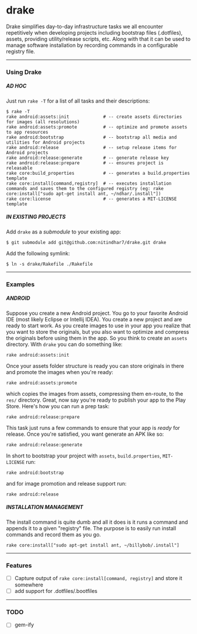 drake
=============================

Drake simplifies day-to-day infrastructure tasks we all encounter repetitively when developing projects including bootstrap files (.dotfiles), assets, providing utility/release scripts, etc. Along with that it can be used to manage software installation by recording commands in a configurable registry file.

* * *
### Using Drake

##### AD HOC

Just run `rake -T` for a list of all tasks and their descriptions:

    $ rake -T
	rake android:assets:init             # -- create assets directories for images (all resolutions)
	rake android:assets:promote          # -- optimize and promote assets to app resources
	rake android:bootstrap               # -- bootstrap all media and utilities for Android projects
	rake android:release                 # -- setup release items for Android projects
	rake android:release:generate        # -- generate release key
	rake android:release:prepare         # -- ensures project is releasable
	rake core:build_properties           # -- generates a build.properties template
	rake core:install[command,registry]  # -- executes installation commands and saves them to the configured registry (eg: rake core:install["sudo apt-get install ant, ~/ndhar/.install"])
	rake core:license                    # -- generates a MIT-LICENSE template

##### IN EXISTING PROJECTS

Add `drake` as a _submodule_ to your existing app:

    $ git submodule add git@github.com:nitindhar7/drake.git drake

Add the following symlink:

    $ ln -s drake/Rakefile ./Rakefile

* * *
### Examples

##### ANDROID

Suppose you create a new Android project. You go to your favorite Android IDE (most likely Eclipse or Intellij IDEA). You create a new project and are ready to start work. As you create images to use in your app you realize that you want to store the originals, but you also want to optimize and compress the originals before using them in the app. So you think to create an `assets` directory. With `drake` you can do something like:

    rake android:assets:init

Once your assets folder structure is ready you can store originals in there and promote the images when you're ready:

    rake android:assets:promote

which copies the images from assets, compressing them en-route, to the `res/` directory. Great, now say you're ready to publish your app to the Play Store. Here's how you can run a prep task:

    rake android:release:prepare

This task just runs a few commands to ensure that your app is *ready* for release. Once you're satisfied, you want generate an APK like so:

    rake android:release:generate

In short to bootstrap your project with `assets`, `build.properties`, `MIT-LICENSE` run:

    rake android:bootstrap

and for image promotion and release support run:

    rake android:release

##### INSTALLATION MANAGEMENT

The install command is quite dumb and all it does is it runs a command and appends it to a given "registry" file. The purpose is to easily run install commands and record them as you go.

    rake core:install["sudo apt-get install ant, ~/billybob/.install"]

* * *
### Features

- [ ] Capture output of `rake core:install[command, registry]` and store it somewhere
- [ ] add support for .dotfiles/.bootfiles

* * *
### TODO

- [ ] gem-ify